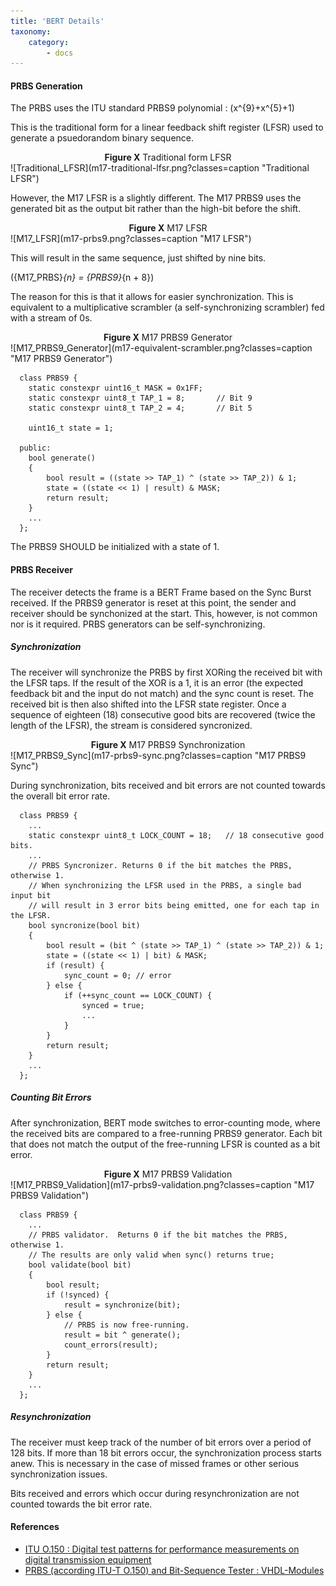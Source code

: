 ```yaml
---
title: 'BERT Details'
taxonomy:
    category:
        - docs
---
```


#### PRBS Generation

The PRBS uses the ITU standard PRBS9 polynomial : \(x^{9}+x^{5}+1\)

This is the traditional form for a linear feedback shift register (LFSR) used
to generate a psuedorandom binary sequence.

<center><span style="font-weight:bold">Figure X</span> Traditional form LFSR</center>
![Traditional_LFSR](m17-traditional-lfsr.png?classes=caption "Traditional LFSR")

However, the M17 LFSR is a slightly different.  The M17 PRBS9 uses the
generated bit as the output bit rather than the high-bit before the shift.

<center><span style="font-weight:bold">Figure X</span> M17 LFSR</center>
![M17_LFSR](m17-prbs9.png?classes=caption "M17 LFSR")

This will result in the same sequence, just shifted by nine bits.

\({M17\_PRBS}_{n} = {PRBS9}_{n + 8}\)

The reason for this is that it allows for easier synchronization.  This is
equivalent to a multiplicative scrambler (a self-synchronizing scrambler)
fed with a stream of 0s.

<center><span style="font-weight:bold">Figure X</span> M17 PRBS9 Generator</center>
![M17_PRBS9_Generator](m17-equivalent-scrambler.png?classes=caption "M17 PRBS9 Generator")

```
  class PRBS9 {
    static constexpr uint16_t MASK = 0x1FF;
    static constexpr uint8_t TAP_1 = 8;       // Bit 9
    static constexpr uint8_t TAP_2 = 4;       // Bit 5

    uint16_t state = 1;

  public:
    bool generate()
    {
        bool result = ((state >> TAP_1) ^ (state >> TAP_2)) & 1;
        state = ((state << 1) | result) & MASK;
        return result;
    }
    ...
  };
```

The PRBS9 SHOULD be initialized with a state of 1.

#### PRBS Receiver

The receiver detects the frame is a BERT Frame based on the Sync Burst
received.  If the PRBS9 generator is reset at this point, the sender and
receiver should be synchonized at the start.  This, however, is not common
nor is it required. PRBS generators can be self-synchronizing.

##### Synchronization

The receiver will synchronize the PRBS by first XORing the received bit
with the LFSR taps.  If the result of the XOR is a 1, it is an error (the
expected feedback bit and the input do not match) and the sync count is
reset.  The received bit is then also shifted into the LFSR state register.
Once a sequence of eighteen (18) consecutive good bits are recovered (twice
the length of the LFSR), the stream is considered syncronized.

<center><span style="font-weight:bold">Figure X</span> M17 PRBS9 Synchronization</center>
![M17_PRBS9_Sync](m17-prbs9-sync.png?classes=caption "M17 PRBS9 Sync")

During synchronization, bits received and bit errors are not counted towards
the overall bit error rate.

```
  class PRBS9 {
    ...
    static constexpr uint8_t LOCK_COUNT = 18;   // 18 consecutive good bits.
    ...
    // PRBS Syncronizer. Returns 0 if the bit matches the PRBS, otherwise 1.
    // When synchronizing the LFSR used in the PRBS, a single bad input bit
    // will result in 3 error bits being emitted, one for each tap in the LFSR.
    bool syncronize(bool bit)
    {
        bool result = (bit ^ (state >> TAP_1) ^ (state >> TAP_2)) & 1;
        state = ((state << 1) | bit) & MASK;
        if (result) {
            sync_count = 0; // error
        } else {
            if (++sync_count == LOCK_COUNT) {
                synced = true;
                ...
            }
        }
        return result;
    }
    ...
  };
```

##### Counting Bit Errors

After synchronization, BERT mode switches to error-counting mode, where the
received bits are compared to a free-running PRBS9 generator.  Each bit that
does not match the output of the free-running LFSR is counted as a bit error.

<center><span style="font-weight:bold">Figure X</span> M17 PRBS9 Validation</center>
![M17_PRBS9_Validation](m17-prbs9-validation.png?classes=caption "M17 PRBS9 Validation")

```
  class PRBS9 {
    ...
    // PRBS validator.  Returns 0 if the bit matches the PRBS, otherwise 1.
    // The results are only valid when sync() returns true;
    bool validate(bool bit)
    {
        bool result;
        if (!synced) {
            result = synchronize(bit);
        } else {
            // PRBS is now free-running.
            result = bit ^ generate();
            count_errors(result);
        }
        return result;
    }
    ...
  };
```

##### Resynchronization

The receiver must keep track of the number of bit errors over a period of
128 bits.  If more than 18 bit errors occur, the synchronization process
starts anew.  This is necessary in the case of missed frames or other serious
synchronization issues.

Bits received and errors which occur during resynchronization are not counted
towards the bit error rate.

#### References

 - [ITU O.150 : Digital test patterns for performance measurements on digital transmission equipment](http://www.itu.int/rec/T-REC-O.150-199210-S)
 - [PRBS (according ITU-T O.150) and Bit-Sequence Tester : VHDL-Modules](http://www.pldworld.com/_hdl/5/-thorsten-gaertner.de/vhdl/PRBS.pdf)

